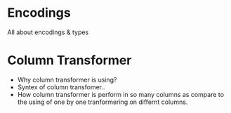 # Encodings
All about encodings &amp; types

# Column Transformer 
- Why column transformer is using?
- Syntex of column transfomer..
- How column transformer is perform in so many columns as compare to the using of one by one tranformering on differnt columns. 
